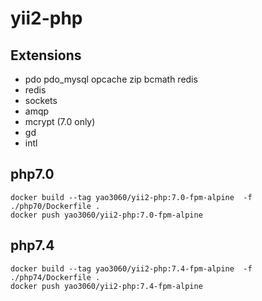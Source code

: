 # yii2-php

## Extensions

- pdo pdo_mysql opcache zip bcmath redis
- redis
- sockets
- amqp
- mcrypt (7.0 only)
- gd
- intl

## php7.0
```
docker build --tag yao3060/yii2-php:7.0-fpm-alpine  -f ./php70/Dockerfile .
docker push yao3060/yii2-php:7.0-fpm-alpine

```
## php7.4
```
docker build --tag yao3060/yii2-php:7.4-fpm-alpine  -f ./php74/Dockerfile .
docker push yao3060/yii2-php:7.4-fpm-alpine

```